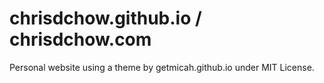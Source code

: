 # chrisdchow.github.io / chrisdchow.com
Personal website using a theme by getmicah.github.io under MIT License.
